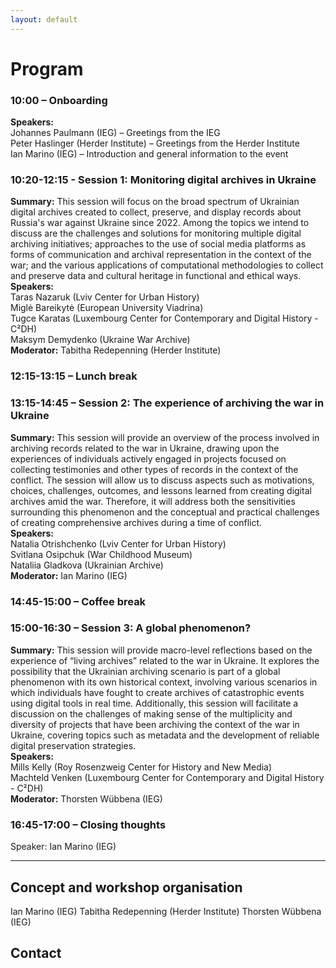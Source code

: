 ```yaml
---
layout: default
---
```


# Program

### 10:00 – Onboarding
**Speakers:**  
Johannes Paulmann (IEG) – Greetings from the IEG  
Peter Haslinger (Herder Institute) – Greetings from the Herder Institute  
Ian Marino (IEG) – Introduction and general information to the event  

### 10:20-12:15 - Session 1: Monitoring digital archives in Ukraine
**Summary:** This session will focus on the broad spectrum of Ukrainian digital archives created to collect, preserve, and display records about Russia's war against Ukraine since 2022. Among the topics we intend to discuss are the challenges and solutions for monitoring multiple digital archiving initiatives; approaches to the use of social media platforms as forms of communication and archival representation in the context of the war; and the various applications of computational methodologies to collect and preserve data and cultural heritage in functional and ethical ways.  
**Speakers:**    
Taras Nazaruk (Lviv Center for Urban History)  
Miglė Bareikytė (European University Viadrina)  
Tugce Karatas (Luxembourg Center for Contemporary and Digital History - C²DH)  
  Maksym Demydenko (Ukraine War Archive)  
**Moderator:** Tabitha Redepenning (Herder Institute)

### 12:15-13:15 – Lunch break

### 13:15-14:45 – Session 2: The experience of archiving the war in Ukraine
**Summary:** This session will provide an overview of the process involved in archiving records related to the war in Ukraine, drawing upon the experiences of individuals actively engaged in projects focused on collecting testimonies and other types of records in the context of the conflict. The session will allow us to discuss aspects such as motivations, choices, challenges, outcomes, and lessons learned from creating digital archives amid the war. Therefore, it will address both the sensitivities surrounding this phenomenon and the conceptual and practical challenges of creating comprehensive archives during a time of conflict.  
**Speakers:**  
Natalia Otrishchenko (Lviv Center for Urban History)  
Svitlana Osipchuk (War Childhood Museum)  
Nataliia Gladkova (Ukrainian Archive)  
**Moderator:**  Ian Marino (IEG)

### 14:45-15:00 – Coffee break

### 15:00-16:30 – Session 3: A global phenomenon?
**Summary:** This session will provide macro-level reflections based on the experience of “living archives” related to the war in Ukraine. It explores the possibility that the Ukrainian archiving scenario is part of a global phenomenon with its own historical context, involving various scenarios in which individuals have fought to create archives of catastrophic events using digital tools in real time. Additionally, this session will facilitate a discussion on the challenges of making sense of the multiplicity and diversity of projects that have been archiving the context of the war in Ukraine, covering topics such as metadata and the development of reliable digital preservation strategies.   
**Speakers:**  
Mills Kelly (Roy Rosenzweig Center for History and New Media)  
  Machteld Venken (Luxembourg Center for Contemporary and Digital History - C²DH)  
**Moderator:**  Thorsten Wübbena (IEG)

### 16:45-17:00 – Closing thoughts
Speaker: Ian Marino (IEG)

---

## Concept and workshop organisation

Ian Marino (IEG)
Tabitha Redepenning (Herder Institute)
Thorsten Wübbena (IEG)

## Contact

<a href="digital@ieg-mainz.de"></a>